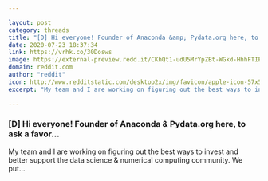 ```yaml
---

layout: post
category: threads
title: "[D] Hi everyone! Founder of Anaconda &amp; Pydata.org here, to ask a favor..."
date: 2020-07-23 18:37:34
link: https://vrhk.co/30Dosws
image: https://external-preview.redd.it/CKhQt1-udU5MrYpZBt-WGkd-HhhFTIP3_F0pBPyx3kk.jpg?width=1200&height=628&auto=webp&crop=1200:628,smart&s=0b968e1195b0d9aeeca5618c784dae49fe5dfaf8
domain: reddit.com
author: "reddit"
icon: http://www.redditstatic.com/desktop2x/img/favicon/apple-icon-57x57.png
excerpt: "My team and I are working on figuring out the best ways to invest and better support the data science &amp; numerical computing community. We put..."

---
```


### [D] Hi everyone! Founder of Anaconda &amp; Pydata.org here, to ask a favor...

My team and I are working on figuring out the best ways to invest and better support the data science &amp; numerical computing community. We put...